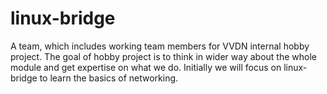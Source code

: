 # linux-bridge
A team, which includes working team members for VVDN internal hobby project. The goal of hobby project is to think in wider way about the whole module and get expertise on what we do. Initially we will focus on linux-bridge to learn the basics of networking. 
